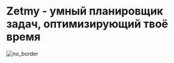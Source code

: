 # Zetmy - умный планировщик задач, оптимизирующий твоё время
![no_border](https://user-images.githubusercontent.com/62395719/167260903-cba9665e-1e4f-4f05-beaf-ca4dd5bab764.png)
